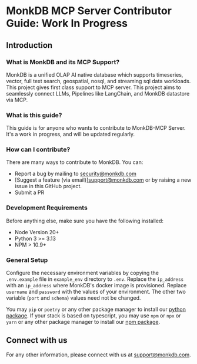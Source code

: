 # MonkDB MCP Server Contributor Guide: Work In Progress

## Introduction

### What is MonkDB and its MCP Support?

MonkDB is a unified OLAP AI native database which supports timeseries, vector, full text search, geospatial, nosql, and streaming sql data workloads. This project gives first class support to MCP server. This project aims to seamlessly connect LLMs, Pipelines like LangChain, and MonkDB datastore via MCP. 


### What is this guide?

This guide is for anyone who wants to contribute to MonkDB-MCP Server. It's a work in progress, and will be updated regularly.

### How can I contribute?

There are many ways to contribute to MonkDB. You can:

- Report a bug by mailing to [security@monkdb.com](mailto:security@monkdb.com)
- [Suggest a feature (via email)][support@monkdb.com](mailto:support@monkdb.com) or by raising a new issue in this GitHub project.
- Submit a PR

### Development Requirements

Before anything else, make sure you have the following installed:

- Node Version 20+
- Python 3 >= 3.13
- NPM > 10.9+

### General Setup

Configure the necessary environment variables by copying the `.env.example` file in `example_env` directory to `.env`. Replace the `ip_address` with an `ip_address` where MonkDB's docker image is provisioned. Replace `username` and `password` with the values of your environment. The other two variable (`port` and `schema`) values need not be changed. 

You may `pip` or `poetry` or any other package manager to install our [python package](https://pypi.org/project/mcp-monkdb/). If your stack is based on typescript, you may use `npm` or `npx` or `yarn` or any other package manager to install our [npm package](https://www.npmjs.com/package/@monkdb/monkdb-mcp).

## Connect with us

For any other information, please connect with us at [support@monkdb.com](mailto:support@monkdb.com).